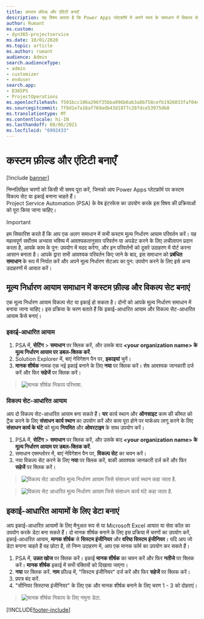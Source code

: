 ```yaml
---
title: कस्टम फ़ील्ड और एंटिटी बनाएँ
description: यह विषय बताता है कि Power Apps प्लेटफ़ॉर्म में अपने स्वयं के समाधान में विकल्प सेट और इकाईयाँ कैसे बनाएं.
author: Rumant
ms.custom:
- dyn365-projectservice
ms.date: 10/01/2020
ms.topic: article
ms.author: rumant
audience: Admin
search.audienceType:
- admin
- customizer
- enduser
search.app:
- D365PS
- ProjectOperations
ms.openlocfilehash: f501bcc106a296f35bba996b6ab3a8b758cefb1926033faf04ee23c42bc94d39
ms.sourcegitcommit: 7f8d1e7a16af769adb43d1877c28fdce53975db8
ms.translationtype: MT
ms.contentlocale: hi-IN
ms.lasthandoff: 08/06/2021
ms.locfileid: "6992433"
---
```

# <a name="create-custom-fields-and-entities"></a>कस्टम फ़ील्ड और एंटिटी बनाएँ 

[!include [banner](../includes/psa-now-project-operations.md)]

निम्नलिखित चरणों को किसी भी समय पूरा करें, जिनको आप Power Apps प्लेटफ़ॉर्म पर कस्टम विकल्प सेट या इकाई बनाना चाहते हैं।  
Project Service Automation (PSA) के वेब इंटरफेस का उपयोग करके इस विषय की प्रक्रियाओं को पूरा किया जाना चाहिए।

> [!IMPORTANT]
> हम सिफारिश करते हैं कि आप एक अलग समाधान में सभी कस्टम मूल्य निर्धारण आयाम परिवर्तन करें। यह महत्वपूर्ण सर्वोत्तम अभ्यास भविष्य में आवश्यकतानुसार परिवर्तन या अपडेट करने के लिए लचीलापन प्रदान करता है, आपके काम के पुन: उपयोग में मदद करेगा, और इन परिवर्तनों को दूसरे उदाहरण में पोर्ट करना आसान बनाता है। आपके द्वारा सभी आवश्यक परिवर्तन किए जाने के बाद, इस समाधान को **प्रबंधित समाधान** के रूप में निर्यात करें और अपने मूल्य निर्धारण सेटअप का पुन: उपयोग करने के लिए इसे अन्य उदाहरणों में आयात करें।

  
## <a name="create-custom-fields-and-option-sets-in-the-pricing-dimension-solution"></a>मूल्य निर्धारण आयाम समाधान में कस्टम फ़ील्ड और विकल्प सेट बनाएं

एक मूल्य निर्धारण आयाम विकल्प सेट या इकाई हो सकता है। दोनों को आपके मूल्य निर्धारण समाधान में बनाया जाना चाहिए। इस प्रक्रिया के चरण बताते हैं कि इकाई-आधारित आयाम और विकल्प सेट-आधारित आयाम कैसे बनाएं।

### <a name="entity-based-dimensions"></a>इकाई-आधारित आयाम

1. PSA में, **सेटिंग** > **समाधान** पर क्लिक करें, और उसके बाद **\<your organization name> के मूल्य निर्धारण आयाम पर डबल-क्लिक करें**.
2. Solution Explorer में, बाएं नेविगेशन पैन पर, **इकाइयां** चुनें।
3. **मानक शीर्षक** नामक एक नई इकाई बनाने के लिए **नया** पर क्लिक करें। शेष आवश्यक जानकारी दर्ज करें और फिर **सहेजें** पर क्लिक करें।

> ![मानक शीर्षक निकाय परिभाषा.](media/Standard-Title-entity-definition.png)


### <a name="option-set-based-dimensions"></a>विकल्प सेट-आधारित आयाम 
आप दो विकल्प सेट-आधारित आयाम बना सकते हैं। **घर** कार्य स्थान और **ऑनसाइट** काम की कीमत को ट्रैक करने के लिए **संसाधन कार्य स्थान** का उपयोग करें और काम पूरा होने पर मार्कअप लागू करने के लिए **संसाधन कार्य के घंटे** को मूल्य **नियमित** और **ओवरटाइम** के साथ उपयोग करें।


1. PSA में, **सेटिंग** > **समाधान** पर क्लिक करें, और उसके बाद **\<your organization name> के मूल्य निर्धारण आयाम पर डबल-क्लिक करें**. 
2. समाधान एक्स्प्लोरर में, बाएं नेविगेशन पैन पर, **विकल्प सेट** का चयन करें। 
3. नया विकल्प सेट करने के लिए **नया** पर क्लिक करें, बाकी आवश्यक जानकारी दर्ज करें और फिर **सहेजें** पर क्लिक करें।

> ![विकल्प सेट आधारित मूल्य निर्धारण आयाम जिसे संसाधन कार्य स्थान कहा जाता है.](media/Option-set-PD-called-Resource-Work-Location.png)

> ![विकल्प सेट आधारित मूल्य निर्धारण आयाम जिसे संसाधन कार्य घंटे कहा जाता है.](media/Option-set-PD-called-Resource-Work-Hours.PNG)


## <a name="create-data-for-entity-based-dimensions"></a>इकाई-आधारित आयामों के लिए डेटा बनाएं

आप इकाई-आधारित आयामों के लिए मैनुअल रूप से या Microsoft Excel आयात या सेवा कॉल का उपयोग करके डेटा बना सकते हैं। दो मानक शीर्षक बनाने के लिए इस प्रक्रिया में चरणों का उपयोग करें, इकाई-आधारित आयाम, **मानक शीर्षक** से **सिस्टम इंजीनियर** और **वरिष्ठ सिस्टम इंजीनियर**। यदि आप जो डेटा बनाना चाहते हैं वह छोटा है, तो निम्न उदाहरण में, आप एक मानक फॉर्म का उपयोग कर सकते हैं।

1. PSA में, **उन्नत खोज** पर क्लिक करें। इकाई **मानक शीर्षक** का चयन करें और फिर **नतीजे** पर क्लिक करें। **मानक शीर्षक** इकाई में सभी पंक्तियों को दिखाया जाएगा।
2. **नया** पर क्लिक करें. **नाम** फ़ील्ड में, "सिस्टम इंजीनियर" दर्ज करें और फिर **सहेजें** पर क्लिक करें।
3. प्रपत्र बंद करें. 
4. "सीनियर सिस्टम्स इंजीनियर" के लिए एक और मानक शीर्षक बनाने के लिए चरण 1 - 3 को दोहराएं।

> ![मानक शीर्षक निकाय के लिए नमूना डेटा.](media/ST-data.png)




[!INCLUDE[footer-include](../includes/footer-banner.md)]